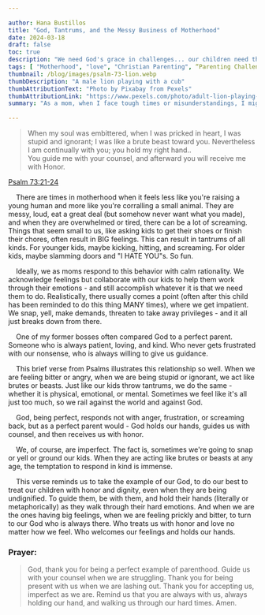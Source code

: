 ```yaml
---  
  
author: Hana Bustillos  
title: "God, Tantrums, and the Messy Business of Motherhood"  
date: 2024-03-18
draft: false  
toc: true  
description: "We need God's grace in challenges... our children need the same from us."  
tags: [ "Motherhood", "love", "Christian Parenting", “Parenting Challenges” ]  
thumbnail: /blog/images/psalm-73-lion.webp
thumbDescription: "A male lion playing with a cub"  
thumbAttributionText: "Photo by Pixabay from Pexels"  
thumbAttributionLink: "https://www.pexels.com/photo/adult-lion-playing-with-lion-cub-40803/"  
summary: "As a mom, when I face tough times or misunderstandings, I might react quickly and emotionally, just like my child might when they're upset. But I remember that God always responds with care, help, and respect, not with anger or annoyance. I want to act like that too, giving my kids the same kind of steady love and advice, and looking for that same support from God when I'm struggling."  
  
---
```




> When my soul was embittered,
> when I was pricked in heart,
> I was stupid and ignorant;
> I was like a brute beast toward you.
> Nevertheless I am continually with you;
> you hold my right hand..  
> You guide me with your counsel,
> and afterward you will receive me with
> Honor.

[Psalm 73:21-24][verse]


&nbsp; &nbsp; There are times in motherhood when it feels less like you're raising a young human and more like you're corralling a small animal.  They are messy, loud, eat a great deal (but somehow never want what you made), and when they are overwhelmed or tired, there can be a lot of screaming.  Things that seem small to us, like asking kids to get their shoes or finish their chores, often result in BIG feelings.  This can result in tantrums of all kinds.  For younger kids, maybe kicking, hitting, and screaming.  For older kids, maybe slamming doors and "I HATE YOU"s.  So fun.

&nbsp; &nbsp; Ideally, we as moms respond to this behavior with calm rationality.  We acknowledge feelings but collaborate with our kids to help them work through their emotions - and still accomplish whatever it is that we need them to do.
Realistically, there usually comes a point (often after this child has been reminded to do this thing MANY times), where we get impatient.  We snap, yell, make demands, threaten to take away privileges - and it all just breaks down from there.

&nbsp; &nbsp; One of my former bosses often compared God to a perfect parent.  Someone who is always patient, loving, and kind.  Who never gets frustrated with our nonsense, who is always willing to give us guidance.

&nbsp; &nbsp; This brief verse from Psalms illustrates this relationship so well.  When we are feeling bitter or angry, when we are being stupid or ignorant, we act like brutes or beasts.  Just like our kids throw tantrums, we do the same - whether it is physical, emotional, or mental. Sometimes we feel like it's all just too much, so we rail against the world and against God.  

&nbsp; &nbsp; God, being perfect, responds not with anger, frustration, or screaming back, but as a perfect parent would - God holds our hands, guides us with counsel, and then receives us with honor.

&nbsp; &nbsp; We, of course, are imperfect.  The fact is, sometimes we're going to snap or yell or ground our kids.  When they are acting like brutes or beasts at any age, the temptation to respond in kind is immense.  

&nbsp; &nbsp; This verse reminds us to take the example of our God, to do our best to treat our children with honor and dignity, even when they are being undignified.  To guide them, be with them, and hold their hands (literally or metaphorically) as they walk through their hard emotions. And when we are the ones having big feelings, when we are feeling prickly and bitter, to turn to our God who is always there.  Who treats us with honor and love no matter how we feel.  Who welcomes our feelings and holds our hands.

### Prayer:

>God, thank you for being a perfect example of parenthood.  Guide us with your counsel when we are struggling.  Thank you for being present with us when we are lashing out.  Thank you for accepting us, imperfect as we are.  Remind us that you are always with us, always holding our hand, and walking us through our hard times.  Amen.


[verse]: https://www.biblegateway.com/passage/?search=Psalm+73%3A21-24&version=NRSVUE


